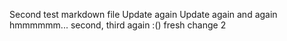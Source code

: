 Second test markdown file
Update again
Update again and again
hmmmmmm...
second, third
again
:()
fresh
change 2
